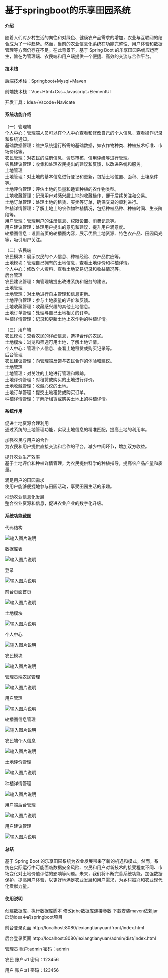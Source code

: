 # 基于springboot的乐享田园系统

#### 介绍

随着人们对乡村生活的向往和对绿色、健康农产品需求的增加，农业与互联网的结合成为了一种趋势。然而，当前的农业信息化系统在功能完整性、用户体验和数据管理等方面仍存在不足。在此背景下，基于 Spring Boot 的乐享田园系统应运而生，旨在为管理端、农民端和用户端提供一个便捷、高效的交流与合作平台。

#### 技术栈

后端技术栈：Springboot+Mysql+Maven

前端技术栈：Vue+Html+Css+Javascript+ElementUI

开发工具：Idea+Vscode+Navicate

#### 系统功能介绍

（一）管理端  
个人中心：管理端人员可以在个人中心查看和修改自己的个人信息，查看操作记录和系统通知。  
基础数据管理：维护系统运行所需的基础数据，如农作物种类、种植技术标准、市场价格等。  
农民管理：对农民的注册信息、资质审核、信用评级等进行管理。  
农民建议管理：收集和处理农民提出的建议和反馈，以改进系统和服务。  
土地管理  
土地管理：对土地的基本信息进行登记和更新，包括土地位置、面积、土壤条件等。  
土地评价管理：评估土地的质量和适宜种植的农作物类型。  
土地收藏管理：记录用户对感兴趣土地的收藏操作，便于后续关注和交易。  
土地订单管理：处理土地的租赁、买卖等订单，确保交易的顺利进行。  
种植详情管理：了解土地上的农作物种植情况，包括种植品种、种植时间、生长阶段等。  
用户管理：管理用户的注册信息、权限设置、消费记录等。  
用户建议管理：处理用户提出的意见和建议，提升用户满意度。  
轮播图信息：设置首页的轮播图内容，展示优质土地资源、特色农产品、田园风光等，吸引用户关注。  

（二）农民端  
农民模块：展示农民的个人信息、种植经验、农产品供应等。  
土地模块：管理自己拥有的土地信息，查看土地评价和种植详情。  
个人中心：修改个人资料、查看土地交易记录和收益情况等。  
后台管理  
农民建议管理：向管理端提出改进系统和服务的建议。  
土地管理  
土地管理：对土地进行自主管理和信息更新。  
土地评价管理：参与土地质量的评价和反馈。  
土地收藏管理：收藏感兴趣的其他土地信息。  
土地订单管理：处理与自己土地相关的订单。  
种植详情管理：记录和更新土地上农作物的种植详情。  

（三）用户端  
农民模块：查看农民的详细信息，选择合作的农民。  
土地模块：浏览和筛选可用土地，了解土地详情。  
个人中心：管理个人信息、查看土地租赁或购买记录等。  
后台管理  
农民建议管理：向管理端反馈与农民合作的体验和建议。  
土地管理  
土地管理：对关注的土地进行管理和跟踪。  
土地评价管理：对租赁或购买的土地进行评价。  
土地收藏管理：收藏心仪的土地。  
土地订单管理：提交土地租赁或购买订单。  
种植详情管理：了解所租赁或购买土地上的种植详情。  

#### 系统作用

促进土地资源合理利用  
通过系统的土地管理功能，实现土地信息的精准匹配，提高土地的利用率。  

加强农民与用户的合作  
为农民和用户提供直接交流和合作的平台，减少中间环节，增加双方收益。  

提升农业生产效率  
基于土地评价和种植详情管理，为农民提供科学的种植指导，提高农产品产量和质量。  

满足用户的田园需求  
使用户能够便捷地参与田园活动，享受田园生活的乐趣。  

推动农业信息化发展  
整合农业资源和信息，促进农业产业的数字化升级。  

#### 系统功能截图

代码结构

![输入图片说明](images/69b29e9ae62005ef7a9f1ff74efc6ad.png)

数据库表

![输入图片说明](images/94d28b22261e1f935b4d837cfb4a22c.png)

登录

![输入图片说明](images/78b09c2c0a7b342428fcfdf1e2c4c30.png)

前台页面首页

![输入图片说明](images/0d860460bed46771c39bbf875c2f172.png)

土地模块

![输入图片说明](images/01521607157051b521b96900a4ec13e.png)

个人中心

![输入图片说明](images/c445a0f399962628e268422b1ec62b8.png)

农民模块

![输入图片说明](images/c22f67a0a5c67ea7f5ccb3276ac5713.png)

管理员端农民管理

![输入图片说明](images/51c455f9fd48979b8d8aca3647f69b6.png)

用户管理

![输入图片说明](images/bd6beb6ccfb36c77006d6ad922aae29.png)

轮播图信息管理

![输入图片说明](images/0e9f0b9739b646642f05200c9f19aff.png)

农民端个人信息

![输入图片说明](images/5b3be76cdc61bd8b6312f62f10ad425.png)

土地评价管理

![输入图片说明](images/a64ab18fa7029f92379409ed19547f2.png)

种植详情管理

![输入图片说明](images/2b34571a8fd4b4e3bfae9a354bd0f18.png)

用户端后台管理

![输入图片说明](images/9d86b741117ba64d22ec60f7b412592.png)

用户建议管理

![输入图片说明](images/44453c69b28636123c4757502d33309.png)

#### 总结

基于 Spring Boot 的乐享田园系统为农业发展带来了新的机遇和模式。然而，系统在实际运行中可能面临数据安全风险、农民和用户对新技术的接受程度不同、市场变化对土地价值评估的影响等问题。未来，我们将不断完善系统功能，加强数据保护，提高用户体验，以更好地满足农业发展和用户需求，为乡村振兴和农业现代化贡献力量。

#### 使用说明

创建数据库，执行数据库脚本 修改jdbc数据库连接参数 下载安装maven依赖jar 启动idea中的springboot项目

前台登录页面
http://localhost:8080/lexiangtianyuan/front/index.html

后台登录页面
http://localhost:8080/lexiangtianyuan/admin/dist/index.html

管理员				账户:admin 		密码：admin

农民				账户:a1 		密码：123456

用户				账户:a1 		密码：123456